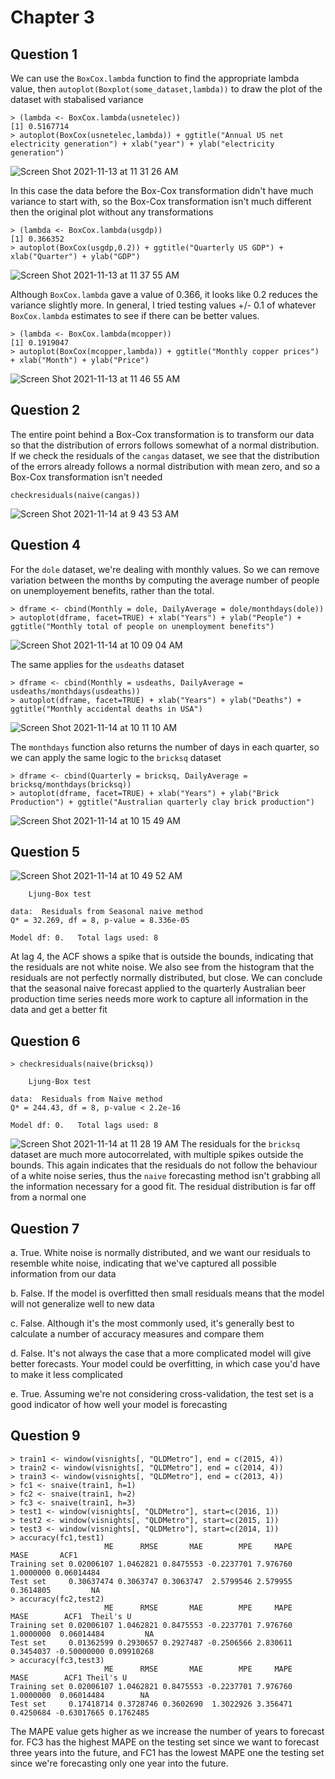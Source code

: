 # Chapter 3 
## Question 1
We can use the `BoxCox.lambda` function to find the appropriate lambda value, then `autoplot(Boxplot(some_dataset,lambda))` to draw the plot of the dataset with stabalised variance
```
> (lambda <- BoxCox.lambda(usnetelec))
[1] 0.5167714
> autoplot(BoxCox(usnetelec,lambda)) + ggtitle("Annual US net electricity generation") + xlab("year") + ylab("electricity generation")
```
![Screen Shot 2021-11-13 at 11 31 26 AM](https://user-images.githubusercontent.com/39031299/141651434-24e770a0-ef5c-4207-99ae-b29c57b841a9.png)

In this case the data before the Box-Cox transformation didn't have much variance to start with, so the Box-Cox transformation isn't much different then the original plot without any transformations

```
> (lambda <- BoxCox.lambda(usgdp))
[1] 0.366352
> autoplot(BoxCox(usgdp,0.2)) + ggtitle("Quarterly US GDP") + xlab("Quarter") + ylab("GDP")
```
![Screen Shot 2021-11-13 at 11 37 55 AM](https://user-images.githubusercontent.com/39031299/141651637-e94a9323-4788-477a-86eb-73cb0416e0ba.png)

Although `BoxCox.lambda` gave a value of 0.366, it looks like 0.2 reduces the variance slightly more. In general, I tried testing values +/- 0.1 of whatever `BoxCox.lambda` estimates to see if there can be better values.

```
> (lambda <- BoxCox.lambda(mcopper))
[1] 0.1919047
> autoplot(BoxCox(mcopper,lambda)) + ggtitle("Monthly copper prices") + xlab("Month") + ylab("Price")
```
![Screen Shot 2021-11-13 at 11 46 55 AM](https://user-images.githubusercontent.com/39031299/141651935-e543b794-cf85-4e0d-98d6-5cd4741d7e09.png)

## Question 2
The entire point behind a Box-Cox transformation is to transform our data so that the distribution of errors follows somewhat of a normal distribution. If we check the residuals of the `cangas` dataset, we see that the distribution of the errors already follows a normal distribution with mean zero, and so a Box-Cox transformation isn't needed 
```
checkresiduals(naive(cangas))
```

![Screen Shot 2021-11-14 at 9 43 53 AM](https://user-images.githubusercontent.com/39031299/141685972-e0319f31-324a-4657-b65b-5cf1bf84e467.png)

## Question 4

For the `dole` dataset, we're dealing with monthly values. So we can remove variation between the months by computing the average number of people on unemployement benefits, rather than the total.

```
> dframe <- cbind(Monthly = dole, DailyAverage = dole/monthdays(dole))
> autoplot(dframe, facet=TRUE) + xlab("Years") + ylab("People") + ggtitle("Monthly total of people on unemployment benefits")
```
![Screen Shot 2021-11-14 at 10 09 04 AM](https://user-images.githubusercontent.com/39031299/141686821-d2f9035a-4a09-497a-a563-72d14f018bd8.png)

The same applies for the `usdeaths` dataset

```
> dframe <- cbind(Monthly = usdeaths, DailyAverage = usdeaths/monthdays(usdeaths))
> autoplot(dframe, facet=TRUE) + xlab("Years") + ylab("Deaths") + ggtitle("Monthly accidental deaths in USA")
```
![Screen Shot 2021-11-14 at 10 11 10 AM](https://user-images.githubusercontent.com/39031299/141686904-be438005-d82c-4743-b3dd-14901b302813.png)

The `monthdays` function also returns the number of days in each quarter, so we can apply the same logic to the `bricksq` dataset

```
> dframe <- cbind(Quarterly = bricksq, DailyAverage = bricksq/monthdays(bricksq))
> autoplot(dframe, facet=TRUE) + xlab("Years") + ylab("Brick Production") + ggtitle("Australian quarterly clay brick production")
```

![Screen Shot 2021-11-14 at 10 15 49 AM](https://user-images.githubusercontent.com/39031299/141687065-33db5d47-3306-4bcd-8fd4-e9f3442ec746.png)

## Question 5
![Screen Shot 2021-11-14 at 10 49 52 AM](https://user-images.githubusercontent.com/39031299/141688174-38148e97-c738-481f-9f21-8d4342473f42.png)

```
	Ljung-Box test

data:  Residuals from Seasonal naive method
Q* = 32.269, df = 8, p-value = 8.336e-05

Model df: 0.   Total lags used: 8
```
At lag 4, the ACF shows a spike that is outside the bounds, indicating that the residuals are not white noise. We also see from the histogram that the residuals are not perfectly normally distributed, but close. We can conclude that the seasonal naive forecast applied to the quarterly Australian beer production time series needs more work to capture all information in the data and get a better fit

## Question 6
```
> checkresiduals(naive(bricksq))

	Ljung-Box test

data:  Residuals from Naive method
Q* = 244.43, df = 8, p-value < 2.2e-16

Model df: 0.   Total lags used: 8
```
![Screen Shot 2021-11-14 at 11 28 19 AM](https://user-images.githubusercontent.com/39031299/141689518-4526e458-f291-4cae-8019-87b548dbc8ed.png)
The residuals for the `bricksq` dataset are much more autocorrelated, with multiple spikes outside the bounds. This again indicates that the residuals do not follow the behaviour of a white noise series, thus the `naive` forecasting method isn't grabbing all the information necessary for a good fit. The residual distribution is far off from a normal one

## Question 7
a. True. White noise is normally distributed, and we want our residuals to resemble white noise, indicating that we've captured all possible information from our data

b. False. If the model is overfitted then small residuals means that the model will not generalize well to new data

c. False. Although it's the most commonly used, it's generally best to calculate a number of accuracy measures and compare them

d. False. It's not always the case that a more complicated model will give better forecasts. Your model could be overfitting, in which case you'd have to make it less complicated

e. True. Assuming we're not considering cross-validation, the test set is a good indicator of how well your model is forecasting

## Question 9
```
> train1 <- window(visnights[, "QLDMetro"], end = c(2015, 4))
> train2 <- window(visnights[, "QLDMetro"], end = c(2014, 4))
> train3 <- window(visnights[, "QLDMetro"], end = c(2013, 4))
> fc1 <- snaive(train1, h=1)
> fc2 <- snaive(train1, h=2)
> fc3 <- snaive(train1, h=3)
> test1 <- window(visnights[, "QLDMetro"], start=c(2016, 1))
> test2 <- window(visnights[, "QLDMetro"], start=c(2015, 1))
> test3 <- window(visnights[, "QLDMetro"], start=c(2014, 1))
> accuracy(fc1,test1)
                     ME      RMSE       MAE        MPE     MAPE      MASE       ACF1
Training set 0.02006107 1.0462821 0.8475553 -0.2237701 7.976760 1.0000000 0.06014484
Test set     0.30637474 0.3063747 0.3063747  2.5799546 2.579955 0.3614805         NA
> accuracy(fc2,test2)
                     ME      RMSE       MAE        MPE     MAPE      MASE        ACF1  Theil's U
Training set 0.02006107 1.0462821 0.8475553 -0.2237701 7.976760 1.0000000  0.06014484         NA
Test set     0.01362599 0.2930657 0.2927487 -0.2506566 2.830611 0.3454037 -0.50000000 0.09910268
> accuracy(fc3,test3)
                     ME      RMSE       MAE        MPE     MAPE      MASE        ACF1 Theil's U
Training set 0.02006107 1.0462821 0.8475553 -0.2237701 7.976760 1.0000000  0.06014484        NA
Test set     0.17418714 0.3728746 0.3602690  1.3022926 3.356471 0.4250684 -0.63017665 0.1762485
```
The MAPE value gets higher as we increase the number of years to forecast for. FC3 has the highest MAPE on the testing set since we want to forecast three years into the future, and FC1 has the lowest MAPE one the testing set since we're forecasting only one year into the future.
